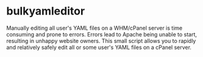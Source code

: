 # bulkyamleditor
Manually editing all user's YAML files on a WHM/cPanel server is time consuming and prone to errors. Errors lead to Apache being unable to start, resulting in unhappy website owners.  This small script allows you to rapidly and relatively safely edit all or some user's YAML files on a cPanel server.
